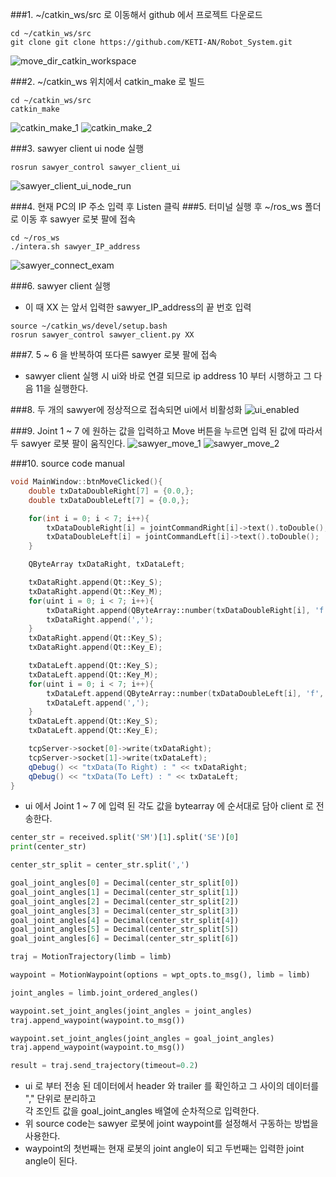 ###1. ~/catkin_ws/src 로 이동해서 github 에서 프로젝트 다운로드
~~~
cd ~/catkin_ws/src
git clone git clone https://github.com/KETI-AN/Robot_System.git
~~~
![move_dir_catkin_workspace](./image/move_dir_catkin_workspace.png)

###2. ~/catkin_ws 위치에서 catkin_make 로 빌드
~~~
cd ~/catkin_ws/src
catkin_make
~~~
![catkin_make_1](./image/catkin_make_1.png)
![catkin_make_2](./image/catkin_make_2.png)

###3. sawyer client ui node 실행
~~~
rosrun sawyer_control sawyer_client_ui
~~~
![sawyer_client_ui_node_run](./image/sawyer_client_ui_node_run.png)

###4. 현재 PC의 IP 주소 입력 후 Listen 클릭
###5. 터미널 실행 후 ~/ros_ws 폴더로 이동 후 sawyer 로봇 팔에 접속
~~~
cd ~/ros_ws
./intera.sh sawyer_IP_address
~~~
![sawyer_connect_exam](./image/sawyer_connect_exam.png)

###6. sawyer client 실행
- 이 때 XX 는 앞서 입력한 sawyer_IP_address의 끝 번호 입력
~~~
source ~/catkin_ws/devel/setup.bash
rosrun sawyer_control sawyer_client.py XX
~~~

###7. 5 ~ 6 을 반복하여 또다른 sawyer 로봇 팔에 접속
- sawyer client 실행 시 ui와 바로 연결 되므로 ip address 10 부터 시행하고 그 다음 11을 실행한다.

###8. 두 개의 sawyer에 정상적으로 접속되면 ui에서 비활성화 
![ui_enabled](./image/ui_enabled.png)

###9. Joint 1 ~ 7 에 원하는 값을 입력하고 Move 버튼을 누르면 입력 된 값에 따라서 두 sawyer 로봇 팔이 움직인다.
![sawyer_move_1](./image/sawyer_move_1.png)
![sawyer_move_2](./image/sawyer_move_2.png)

###10. source code manual
~~~ cpp
void MainWindow::btnMoveClicked(){
    double txDataDoubleRight[7] = {0.0,};
    double txDataDoubleLeft[7] = {0.0,};

    for(int i = 0; i < 7; i++){
        txDataDoubleRight[i] = jointCommandRight[i]->text().toDouble();
        txDataDoubleLeft[i] = jointCommandLeft[i]->text().toDouble();
    }

    QByteArray txDataRight, txDataLeft;

    txDataRight.append(Qt::Key_S);
    txDataRight.append(Qt::Key_M);
    for(uint i = 0; i < 7; i++){
        txDataRight.append(QByteArray::number(txDataDoubleRight[i], 'f', 6));
        txDataRight.append(',');
    }
    txDataRight.append(Qt::Key_S);
    txDataRight.append(Qt::Key_E);

    txDataLeft.append(Qt::Key_S);
    txDataLeft.append(Qt::Key_M);
    for(uint i = 0; i < 7; i++){
        txDataLeft.append(QByteArray::number(txDataDoubleLeft[i], 'f', 6));
        txDataLeft.append(',');
    }
    txDataLeft.append(Qt::Key_S);
    txDataLeft.append(Qt::Key_E);

    tcpServer->socket[0]->write(txDataRight);
    tcpServer->socket[1]->write(txDataLeft);
    qDebug() << "txData(To Right) : " << txDataRight;
    qDebug() << "txData(To Left) : " << txDataLeft;
}
~~~
- ui 에서 Joint 1 ~ 7 에 입력 된 각도 값을 bytearray 에 순서대로 담아 client 로 전송한다.

~~~ python
center_str = received.split('SM')[1].split('SE')[0]
print(center_str)

center_str_split = center_str.split(',')

goal_joint_angles[0] = Decimal(center_str_split[0])
goal_joint_angles[1] = Decimal(center_str_split[1])
goal_joint_angles[2] = Decimal(center_str_split[2])
goal_joint_angles[3] = Decimal(center_str_split[3])
goal_joint_angles[4] = Decimal(center_str_split[4])
goal_joint_angles[5] = Decimal(center_str_split[5])
goal_joint_angles[6] = Decimal(center_str_split[6])

traj = MotionTrajectory(limb = limb)

waypoint = MotionWaypoint(options = wpt_opts.to_msg(), limb = limb)

joint_angles = limb.joint_ordered_angles()

waypoint.set_joint_angles(joint_angles = joint_angles)
traj.append_waypoint(waypoint.to_msg())

waypoint.set_joint_angles(joint_angles = goal_joint_angles)
traj.append_waypoint(waypoint.to_msg())

result = traj.send_trajectory(timeout=0.2)
~~~
- ui 로 부터 전송 된 데이터에서 header 와 trailer 를 확인하고 그 사이의 데이터를 "," 단위로 분리하고  
각 조인트 값을 goal_joint_angles 배열에 순차적으로 입력한다.
- 위 source code는 sawyer 로봇에 joint waypoint를 설정해서 구동하는 방법을 사용한다.
- waypoint의 첫번째는 현재 로봇의 joint angle이 되고 두번째는 입력한 joint angle이 된다.